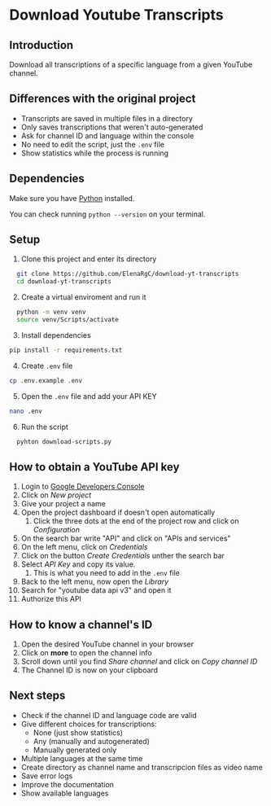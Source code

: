 # Download Youtube Transcripts

## Introduction

Download all transcriptions of a specific language from a given YouTube channel.

## Differences with the original project

-   Transcripts are saved in multiple files in a directory
-   Only saves transcriptions that weren't auto-generated
-   Ask for channel ID and language within the console
-   No need to edit the script, just the `.env` file
-   Show statistics while the process is running

## Dependencies

Make sure you have [Python](https://www.python.org/downloads/) installed.

You can check running `python --version` on your terminal.

## Setup

1. Clone this project and enter its directory

```bash
  git clone https://github.com/ElenaRgC/download-yt-transcripts
  cd download-yt-transcripts
```

2. Create a virtual enviroment and run it

```bash
  python -m venv venv
  source venv/Scripts/activate
```

3. Install dependencies

```bash
pip install -r requirements.txt
```

4. Create `.env` file

```bash
cp .env.example .env
```

5. Open the `.env` file and add your API KEY

```bash
nano .env
```

6. Run the script

```bash
  pyhton download-scripts.py
```

## How to obtain a YouTube API key

1. Login to [Google Developers Console](https://console.developers.google.com/project)
2. Click on _New project_
3. Give your project a name
4. Open the project dashboard if doesn't open automatically
    1. Click the three dots at the end of the project row and click on _Configuration_
5. On the search bar write "API" and click on "APIs and services"
6. On the left menu, click on _Credentials_
7. Click on the button _Create Credentials_ unther the search bar
8. Select _API Key_ and copy its value.
    1. This is what you need to add in the `.env` file
9. Back to the left menu, now open the _Library_
10. Search for "youtube data api v3" and open it
11. Authorize this API

## How to know a channel's ID

1. Open the desired YouTube channel in your browser
2. Click on **more** to open the channel info
3. Scroll down until you find _Share channel_ and click on _Copy channel ID_
4. The Channel ID is now on your clipboard

## Next steps

-   Check if the channel ID and language code are valid
-   Give different choices for transcriptions:
    -   None (just show statistics)
    -   Any (manually and autogenerated)
    -   Manually generated only
-   Multiple languages at the same time
-   Create directory as channel name and transcripcion files as video name
-   Save error logs
-   Improve the documentation
-   Show available languages
